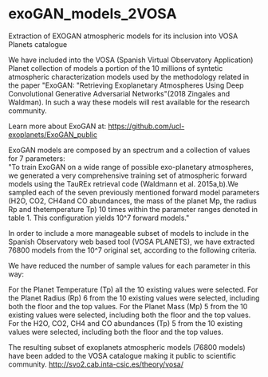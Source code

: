 # exoGAN_models_2VOSA
Extraction of EXOGAN atmospheric models for its inclusion into VOSA Planets catalogue

We have included into the VOSA (Spanish Virtual Observatory Application) Planet collection of models a portion of the 10 millions of syntetic atmospheric characterization models used by the methodology related in the paper "ExoGAN: "Retrieving Exoplanetary Atmospheres Using Deep Convolutional Generative Adversarial Networks"(2018 Zingales and Waldman). In such a way these models will rest available for the research community.

Learn more about ExoGAN at:
https://github.com/ucl-exoplanets/ExoGAN_public

ExoGAN models are composed by an spectrum and a collection of values for 7 parameters:  
"To  train  ExoGAN  on  a  wide  range  of  possible  exo-planetary atmospheres, we generated a very comprehensive  training  set  of  atmospheric  forward  models  using the TauREx retrieval code (Waldmann et al. 2015a,b).We sampled each of the seven previously mentioned forward model parameters (H2O, CO2, CH4and CO abundances, the mass of the planet Mp, the radius Rp and thetemperature Tp) 10 times within the parameter ranges denoted in table 1. This configuration yields 10^7 forward models."

In order to include a more manageable subset of models to include in the Spanish Observatory web based tool (VOSA PLANETS), we have extracted 76800 models from the 10^7 original set, according to the following criteria.

We have reduced the number of sample values for each parameter in this way:

For the Planet Temperature (Tp) all the 10 existing values were selected.
For the Planet Radius (Rp) 6 from the 10 existing values were selected, including both the floor and the top values.
For the Planet Mass (Mp) 5 from the 10 existing values were selected, including both the floor and the top values.
For the H2O, CO2, CH4 and CO abundances (Tp) 5 from the 10 existing values were selected, including both the floor and the top values.

The resulting subset of exoplanets atmospheric models (76800 models) have been added to the VOSA catalogue making it public to scientific community.
http://svo2.cab.inta-csic.es/theory/vosa/
